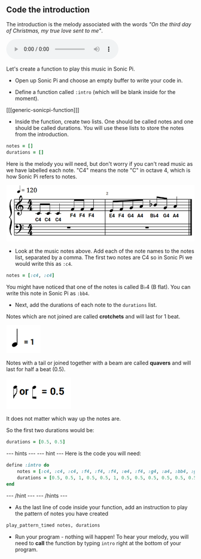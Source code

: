 ## Code the introduction

The introduction is the melody associated with the words _"On the third day of Christmas, my true love sent to me"_.

<div id="audio-preview" class="pdf-hidden">

<audio controls preload>
  <source src="resources/intro.mp3" type="audio/mpeg">
Your browser does not support the <code>audio</code> element.
</audio>

</div>

Let's create a function to play this music in Sonic Pi.

+ Open up Sonic Pi and choose an empty buffer to write your code in.

+ Define a function called `:intro` (which will be blank inside for the moment).

[[[generic-sonicpi-function]]]

+ Inside the function, create two lists. One should be called notes and one should be called durations. You will use these lists to store the notes from the introduction.

```ruby
notes = []
durations = []
```

Here is the melody you will need, but don't worry if you can't read music as we have labelled each note. "C4" means the note "C" in octave 4, which is how Sonic Pi refers to notes.

![Introduction](images/introduction.png)

+ Look at the music notes above. Add each of the note names to the notes list, separated by a comma. The first two notes are C4 so in Sonic Pi we would write this as `:c4`.

```ruby
notes = [:c4, :c4]
```

You might have noticed that one of the notes is called B♭4 (B flat). You can write this note in Sonic Pi as `:bb4`.

+ Next, add the durations of each note to the `durations` list.

Notes which are not joined are called **crotchets** and will last for 1 beat.

![Crotchet](images/crotchet.png)

Notes with a tail or joined together with a beam are called **quavers** and will last for half a beat (0.5).

![Quaver](images/quaver.png)

It does not matter which way up the notes are.

So the first two durations would be:

```ruby
durations = [0.5, 0.5]
```

--- hints ---
--- hint ---
Here is the code you will need:

```ruby
define :intro do
    notes = [:c4, :c4, :c4, :f4, :f4, :f4, :e4, :f4, :g4, :a4, :bb4, :g4, :a4]
    durations = [0.5, 0.5, 1, 0.5, 0.5, 1, 0.5, 0.5, 0.5, 0.5, 0.5, 0.5, 1]
end
```
--- /hint ---
--- /hints ---

+ As the last line of code inside your function, add an instruction to play the pattern of notes you have created

```ruby
play_pattern_timed notes, durations
```

+ Run your program - nothing will happen! To hear your melody, you will need to **call** the function by typing `intro` right at the bottom of your program.
